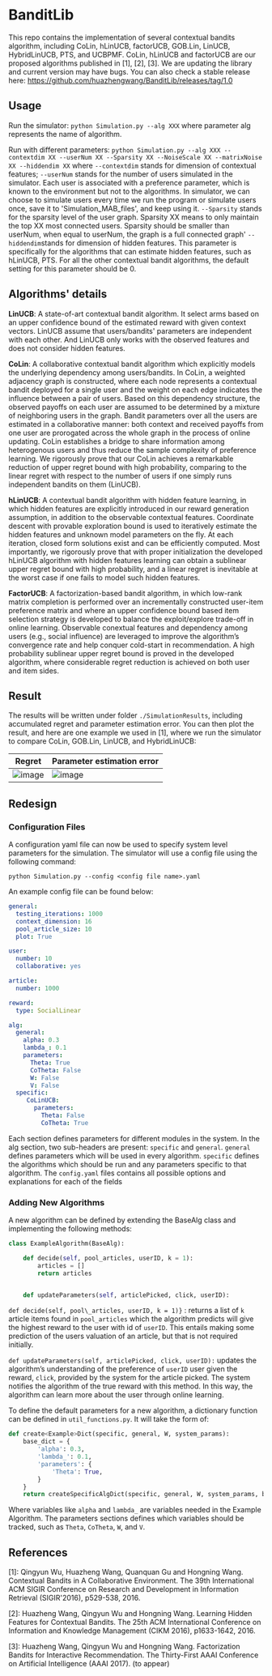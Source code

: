 # BanditLib
This repo contains the implementation of several contextual bandits algorithm, including CoLin, hLinUCB, factorUCB, GOB.Lin, LinUCB, HybridLinUCB, PTS, and UCBPMF. CoLin, hLinUCB and factorUCB are our proposed algorithms published in [1], [2], [3]. We are updating the library and current version may have bugs. You can also check a stable release here: https://github.com/huazhengwang/BanditLib/releases/tag/1.0

## Usage
Run the simulator: `python Simulation.py --alg XXX` where parameter alg represents the name of algorithm. 

Run with different parameters: `python Simulation.py --alg XXX --contextdim XX --userNum XX --Sparsity XX --NoiseScale XX --matrixNoise  XX --hiddendim XX` 
where 
`--contextdim` stands for dimension of contextual features;
`--userNum` stands for the number of users simulated in the simulator. Each user is associated with a preference parameter, which is known to the environment but not to the algorithms. In simulator, we can choose to simulate users every time we run the program or simulate users once, save it to 'Simulation_MAB_files', and keep using it.
`--Sparsity` stands for the sparsity level of the user graph. Sparsity XX means to only maintain the top XX most connected users. Sparsity should be smaller than userNum, when equal to userNum, the graph is a full connected graph'
`--hiddendim`stands for dimension of hidden features. This parameter is specifically for the algorithms that can estimate hidden features, such as hLinUCB, PTS. For all the other contextual bandit algorithms, the default setting for this parameter should be 0.

## Algorithms' details
**LinUCB**: A state-of-art contextual bandit algorithm. It select arms based on an upper confidence bound of the estimated reward with given context vectors. LinUCB assume that users/bandits' parameters are independent with each other. And LinUCB only works with the observed features and does not consider hidden features.

**CoLin**: A collaborative contextual bandit algorithm which explicitly models the underlying dependency among users/bandits. In CoLin, a weighted adjacency graph is constructed, where each node represents a contextual bandit deployed for a single user and the weight on each edge indicates the influence between a pair of users. Based on this dependency structure, the observed payoffs on each user are assumed to be determined by a mixture of neighboring users in the graph. Bandit parameters over all the users are estimated in a collaborative manner: both context and received payoffs from one user are prorogated across the whole graph in the process of online updating. CoLin establishes a bridge to share information among heterogenous users and thus reduce the sample complexity of preference learning. We rigorously prove that our CoLin achieves a remarkable reduction of upper regret bound with high probability, comparing to the linear regret with respect to the number of users if one simply runs independent bandits on them (LinUCB). 

**hLinUCB**: A contextual bandit algorithm with hidden feature learning, in which hidden features are explicitly introduced in our reward generation assumption, in addition to the observable contextual features. Coordinate descent with provable exploration bound is used to iteratively estimate the hidden features and unknown model parameters on the fly. At each iteration, closed form solutions exist and can be efficiently computed. Most importantly, we rigorously prove that with proper initialization the developed hLinUCB algorithm with hidden features learning can obtain a sublinear upper regret bound with high probability, and a linear regret is inevitable at the worst case if one fails to model such hidden features.

**FactorUCB**: A factorization-based bandit algorithm, in which low-rank matrix completion is performed over an incrementally constructed user-item preference matrix and where an upper confidence bound based item selection strategy is developed to balance the exploit/explore trade-off in online learning. Observable conextual features and dependency among users (e.g., social influence) are leveraged to improve the algorithm’s convergence rate and help conquer cold-start in recommendation. A high probability sublinear upper regret bound is proved in the developed algorithm, where considerable regret reduction is achieved on both user and item sides.

## Result
The results will be written under folder `./SimulationResults`, including accumulated regret and parameter estimation error. You can then plot the result, and here are one example we used in [1], where we run the simulator to compare CoLin, GOB.Lin, LinUCB, and HybridLinUCB:

Regret                                          | Parameter estimation error
------------------------------------------------| -------------
![image](SimulationResults/regret.png "regret") | ![image](SimulationResults/ParameterEstimation.png "ParameterEstimation")

## Redesign

### Configuration Files
A configuration yaml file can now be used to specify system level parameters for the simulation.
The simulator will use a config file using the following command:
```
python Simulation.py --config <config file name>.yaml
```
An example config file can be found below:
```yaml
general:
  testing_iterations: 1000
  context_dimension: 16
  pool_article_size: 10
  plot: True

user:
  number: 10
  collaborative: yes

article:
  number: 1000

reward:
  type: SocialLinear

alg:
  general:
    alpha: 0.3
    lambda_: 0.1
    parameters:
      Theta: True
      CoTheta: False
      W: False
      V: False
  specific:
     CoLinUCB:
       parameters:
         Theta: False
         CoTheta: True
```
Each section defines parameters for different modules in the system. In the alg section, two sub-headers are present: `specific` and `general`. `general` defines parameters which will be used in every algorithm. `specific` defines the algorithms which should be run and any parameters specific to that algorithm. The `config.yaml` files contains all possible options and explanations for each of the fields

### Adding New Algorithms
A new algorithm can be defined by extending the BaseAlg class and implementing the following methods:
```python
class ExampleAlgorithm(BaseAlg):

	def decide(self, pool_articles, userID, k = 1):
		articles = []
		return articles


	def updateParameters(self, articlePicked, click, userID):
```
`def decide(self, pool\_articles, userID, k = 1)}` : returns a list of `k` article items found in `pool_articles` which the algorithm predicts will give the highest reward to the user with id of `userID`. This entails making some prediction of the users valuation of an article, but that is not required initially.

`def updateParameters(self, articlePicked, click, userID):` updates the algorithm’s understanding of the preference of `userID` user given the reward, `click`, provided by the system for the article picked. The system notifies the algorithm of the true reward with this method. In this way, the algorithm can learn more about the user through online learning.

To define the default parameters for a new algorithm, a dictionary function can be defined in `util_functions.py`. It will take the form of:
```python
def create<Example>Dict(specific, general, W, system_params):
	base_dict = {
		'alpha': 0.3,
		'lambda_': 0.1,
		'parameters': {
			'Theta': True,
		}
	}
	return createSpecificAlgDict(specific, general, W, system_params, base_dict)
```
Where variables like `alpha` and `lambda_` are variables needed in the Example Algorithm. The parameters sections defines which variables should be tracked, such as `Theta`, `CoTheta`, `W`, and `V`.

## References
[1]: Qingyun Wu, Huazheng Wang, Quanquan Gu and Hongning Wang. Contextual Bandits in A Collaborative Environment. The 39th International ACM SIGIR Conference on Research and Development in Information Retrieval (SIGIR'2016), p529-538, 2016.

[2]: Huazheng Wang, Qingyun Wu and Hongning Wang. Learning Hidden Features for Contextual Bandits. The 25th ACM International Conference on Information and Knowledge Management (CIKM 2016), p1633-1642, 2016.

[3]: Huazheng Wang, Qingyun Wu and Hongning Wang. Factorization Bandits for Interactive Recommendation. The Thirty-First AAAI Conference on Artificial Intelligence (AAAI 2017). (to appear)

